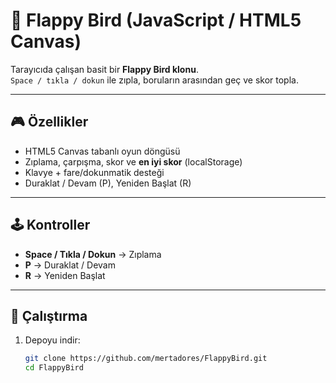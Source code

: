 # 🐤 Flappy Bird (JavaScript / HTML5 Canvas)

Tarayıcıda çalışan basit bir **Flappy Bird klonu**.  
`Space / tıkla / dokun` ile zıpla, boruların arasından geç ve skor topla.

---

## 🎮 Özellikler
- HTML5 Canvas tabanlı oyun döngüsü
- Zıplama, çarpışma, skor ve **en iyi skor** (localStorage)
- Klavye + fare/dokunmatik desteği
- Duraklat / Devam (P), Yeniden Başlat (R)

---

## 🕹️ Kontroller
- **Space / Tıkla / Dokun** → Zıplama  
- **P** → Duraklat / Devam  
- **R** → Yeniden Başlat  

---

## 🚀 Çalıştırma

1. Depoyu indir:  
   ```bash
   git clone https://github.com/mertadores/FlappyBird.git
   cd FlappyBird

